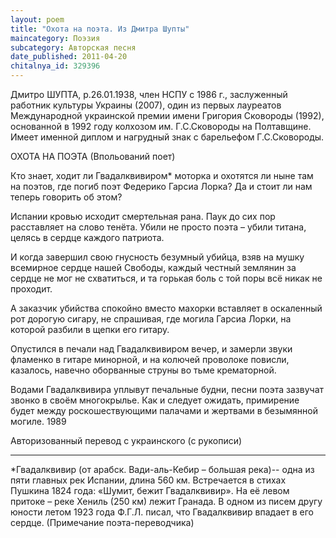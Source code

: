 ```yaml
---
layout: poem
title: "Охота на поэта. Из Дмитра Шупты"
maincategory: Поэзия
subcategory: Авторская песня
date_published: 2011-04-20
chitalnya_id: 329396
---
```




Дмитро ШУПТА, р.26.01.1938,
член НСПУ с 1986 г., заслуженный работник
культуры Украины (2007), один из первых 
лауреатов Международной украинской премии 
имени Григория Сковороды (1992), основанной
в 1992 году колхозом им. Г.С.Сковороды на 
Полтавщине. Имеет именной диплом и нагрудный
знак с барельефом Г.С.Сковороды. 

ОХОТА НА ПОЭТА
(Впольований поет)

Кто знает, ходит ли Гвадалквивиром\* моторка
и охотятся ли ныне там на поэтов,
где погиб поэт Федерико Гарсиа Лорка?
Да и стоит ли нам теперь говорить об этом?

Испании кровью исходит смертельная рана.
Паук до сих пор расставляет на слово тенёта.
Убили не просто поэта – убили титана,
целясь в сердце каждого патриота.

И когда завершил свою гнусность безумный убийца,
взяв на мушку всемирное сердце нашей Свободы,
каждый честный землянин за сердце не мог не схватиться,
и та горькая боль с той поры всё никак не проходит.

А заказчик убийства спокойно вместо махорки
вставляет в оскаленный рот дорогую сигару,
не спрашивая, где могила Гарсиа Лорки,
на которой разбили в щепки его гитару.

Опустился в печали над Гвадалквивиром вечер,
и замерли звуки фламенко в гитаре минорной,
и на колючей проволоке повисли, казалось, навечно
оборванные струны во тьме крематорной.

Водами Гвадалквивира уплывут печальные будни,
песни поэта зазвучат звонко в своём многокрылье.
Как и следует ожидать, примирение будет
между роскошествующими палачами 
                              и жертвами в безымянной могиле.
1989

 Авторизованный перевод с украинского (с рукописи)
__________________________________
\*Гвадалквивир (от арабск. Вади-аль-Кебир – большая река)-- 
одна из пяти главных рек Испании, длина 560 км. Встречается
в стихах Пушкина 1824 года: «Шумит, бежит Гвадалквивир».
На её левом притоке – реке Хениль (250 км) лежит Гранада. 
В одном из писем другу юности летом 1923 года Ф.Г.Л. писал, 
что Гвадалквивир впадает в его сердце.
(Примечание поэта-переводчика)






